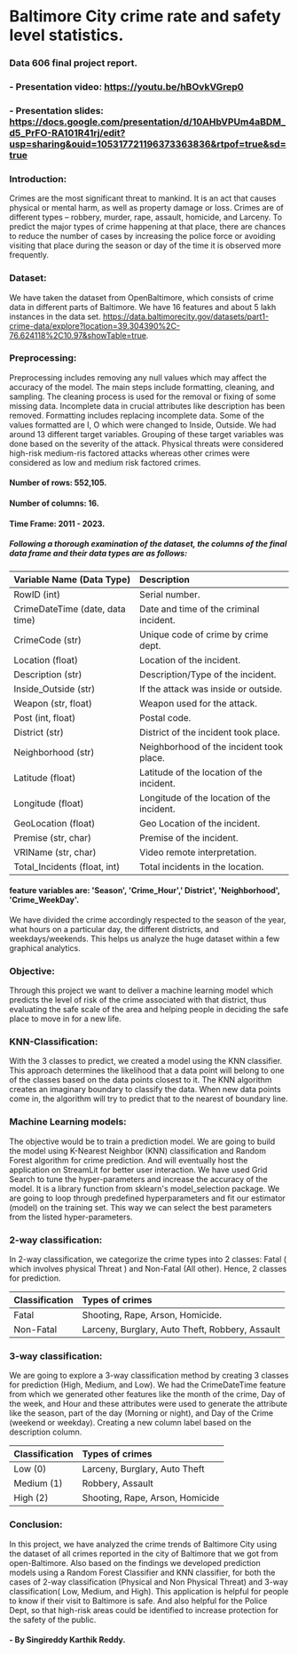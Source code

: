 # Baltimore City crime rate and safety level statistics.
### Data 606 final project report. 

### - Presentation video: https://youtu.be/hBOvkVGrep0
### - Presentation slides: https://docs.google.com/presentation/d/10AHbVPUm4aBDM_d5_PrFO-RA101R41rj/edit?usp=sharing&ouid=105317721196373363836&rtpof=true&sd=true

### Introduction: 
Crimes are the most significant threat to mankind. It is an act that causes physical or mental harm, as well as property damage or loss. Crimes are of different types – robbery, murder, rape, assault, homicide, and Larceny. To predict the major types of crime happening at that place, there are chances to reduce the number of cases by increasing the police force or avoiding visiting that place during the season or day of the time it is observed more frequently.

### Dataset: 
We have taken the dataset from OpenBaltimore, which consists of crime data in different parts of Baltimore. We have 16 features and about 5 lakh instances in the data set.
https://data.baltimorecity.gov/datasets/part1-crime-data/explore?location=39.304390%2C-76.624118%2C10.97&showTable=true. 

### Preprocessing: 
Preprocessing includes removing any null values which may affect the accuracy of the model. The main steps include formatting, cleaning, and sampling. The cleaning process is used for the removal or fixing of some missing data. Incomplete data in crucial attributes like description has been removed. Formatting includes replacing incomplete data. Some of the values formatted are I, O which were changed to Inside, Outside. We had around 13 different target variables. Grouping of these target variables was done based on the severity of the attack. Physical threats were considered high-risk medium-ris factored attacks whereas other crimes were considered as low and medium risk factored crimes.

#### Number of rows: 552,105. 

#### Number of columns: 16.

#### Time Frame: 2011 - 2023.

##### Following a thorough examination of the dataset, the columns of the final data frame and their data types are as follows:

| Variable Name (Data Type)          | Description                               |
| :-----------------------------------| :------------------------------------------- | 
| RowID (int)                        | Serial number.                            |
| CrimeDateTime (date, data time)     | Date and time of the criminal incident.   |
| CrimeCode (str)                    | Unique code of crime by crime dept.       |
| Location (float)                   | Location of the incident.                 |
| Description (str)                  | Description/Type of the incident.         | 
| Inside_Outside (str)               | If the attack was inside or outside.      |
| Weapon (str, float)                | Weapon used for the attack.               |
| Post (int, float)                  | Postal code.                              |
| District (str)                     | District of the incident took place.         |
| Neighborhood (str)                 | Neighborhood of the incident took place. | 
| Latitude (float)                   | Latitude of the location of the incident.         |
| Longitude (float)                  | Longitude of the location of the incident.        |
| GeoLocation (float)                | Geo Location of the incident.             |
| Premise (str, char)                | Premise of the incident.                  |
| VRIName (str, char)                | Video remote interpretation.              |
| Total_Incidents (float, int)       | Total incidents in the location.          |


#### feature variables are:  'Season', 'Crime_Hour',' District', 'Neighborhood', 'Crime_WeekDay'. 
We have divided the crime accordingly respected to the season of the year, what hours on a particular day, the different districts, and weekdays/weekends. This helps us analyze the huge dataset within a few graphical analytics. 

### Objective: 
Through this project we want to deliver a machine learning model which predicts the level of risk of the crime associated with that district, thus evaluating the safe scale of the area and helping people in deciding the safe place to move in for a new life.

### KNN-Classification:
With the 3 classes to predict, we created a model using the KNN classifier. This approach determines the likelihood that a data point will belong to one of the classes based on the data points closest to it. The KNN algorithm creates an imaginary boundary to classify the data. When new data points come in, the algorithm will try to predict that to the nearest of boundary line.

### Machine Learning models: 
The objective would be to train a prediction model. We are going to build the model using K-Nearest Neighbor (KNN) classification and Random Forest algorithm for crime prediction. And will eventually host the application on StreamLit for better user interaction.
We have used Grid Search to tune the hyper-parameters and increase the accuracy of the model. It is a library function from sklearn's model_selection package. We are going to loop through predefined hyperparameters and fit our estimator (model) on the training set. This way we can select the best parameters from the listed hyper-parameters.

### 2-way classification: 
In 2-way classification, we categorize the crime types into 2 classes: Fatal ( which involves physical Threat ) and Non-Fatal (All other). Hence, 2 classes for prediction.

| Classification     | Types of crimes                                  |
| :---------------------| :------------------------------------------------ |
| Fatal              | Shooting, Rape, Arson, Homicide.                 |
| Non-Fatal          | Larceny, Burglary, Auto Theft, Robbery, Assault  |

### 3-way classification: 
We are going to explore a 3-way classification method by creating 3 classes for prediction (High, Medium, and Low). We had the CrimeDateTime feature from which we generated other features like the month of the crime, Day of the week, and Hour and these attributes were used to generate the attribute like the season, part of the day (Morning or night), and Day of the Crime (weekend or weekday).
Creating a new column label based on the description column. 

| Classification  | Types of crimes                 |
| :----------------| :--------------------------------- |
| Low (0)         | Larceny, Burglary, Auto Theft   |
| Medium (1)      | Robbery, Assault                |
| High (2)        | Shooting, Rape, Arson, Homicide |

### Conclusion: 
In this project, we have analyzed the crime trends of Baltimore City using the dataset of all crimes reported in the city of Baltimore that we got from open-Baltimore. Also based on the findings we developed prediction models using a Random Forest Classifier and KNN classifier, for both the cases of 2-way classification (Physical and Non Physical Threat) and 3-way classification( Low, Medium, and High). This application is helpful for people to know if their visit to Baltimore is safe. And also helpful for the Police Dept, so that high-risk areas could be identified to increase protection for the safety of the public.

#### - By Singireddy Karthik Reddy. 


